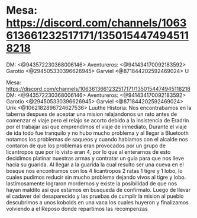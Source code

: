 # Mesa: https://discord.com/channels/1063613661232517171/1350154474945118218
DM: <@943572230368006146> 
Aventureros: <@941434170092183592> Garotio <@294505330396626945>  Garviel <@871844202592469024>  U

Mesa: https://discord.com/channels/1063613661232517171/1350154474945118218
DM: <@943572230368006146> 
Aventureros: <@941434170092183592> Garotio <@294505330396626945>  Garviel <@871844202592469024>  Urik <@1062182896724627536> Luuthe
Historia:
Nos encontrabamos en la taberna despues de aceptar una mision relajandonos un rato antes de comenzar el viaje pero el relajo se acorto debido a la insistencia de Eradrin por el trabajar asi que emprendimos el viaje de inmediato,
Durante el viaje de ida todo fue tranquilo y no hubo mucho problema y al llegar a Bluetooth notamos los problemas de saqueos y cuando hablamos con el alcalde nos contaron de que los problemas eran provocados por un grupo de licantropos que por lo visto eran 4, por lo que al enterarnos de esto decidimos platinar nuestras armas y contratar un guia para que nos lleve hacia su guarida.
Al llegar a la guarida la cual resulto ser una cueva en el bosque nos encontramos con los 4 licantropos 2 ratas 1 tigre y 1 lobo, lo cuales pudimos reducir sin mucho problema dejando vivos al tigre y lobo. lastimosamente lograron mordernos y existe la posibilidad de que nos hayan maldito asi que estamos en busqueda de confirmalo.
Luego de llevar el cadaver del desaparecido y las pruebas de cumplir la mision al pueblo descubrimos a unos kobolds en una vaca los cuales huyeron y finalizamos volviendo a el Reposo donde repartimos las recompenzas

